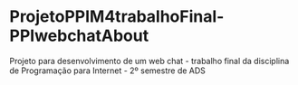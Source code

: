 # ProjetoPPIM4trabalhoFinal-PPIwebchatAbout
Projeto para desenvolvimento de um web chat - trabalho final da disciplina de Programação para Internet - 2º semestre de ADS